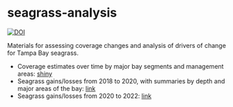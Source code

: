 # seagrass-analysis

[![DOI](https://zenodo.org/badge/DOI/10.5281/zenodo.5507336.svg)](https://doi.org/10.5281/zenodo.5507336)

Materials for assessing coverage changes and analysis of drivers of change for Tampa Bay seagrass.

* Coverage estimates over time by major bay segments and management areas: [shiny](https://shiny.tbep.org/seagrass-analysis)
* Seagrass gains/losses from 2018 to 2020, with summaries by depth and major areas of the bay: [link](https://tbep-tech.github.io/seagrass-analysis/seagrass-depth.html)
* Seagrass gains/losses from 2020 to 2022: [link](https://tbep-tech.github.io/seagrass-analysis/seagrasschange20202022.html)